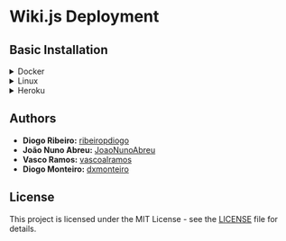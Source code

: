 # Wiki.js Deployment

## Basic Installation
<details>
  <summary>Docker</summary>
  
  ### Docker Compose
  - Update docker-compose config: `vim basic-installation/docker-compose.yml`
  - Run compose in background: `docker-compose up -d`
  - Browse to `http://YOUR-SERVER-IP` to complete setup
</details>

<details>
  <summary>Linux</summary>
  
  ### Install PostgreSQL 12
  - Update and install PostgreSQL: `sudo apt update && sudo apt install -y postgresql postgresql-contrib`
  - Create PostgreSQL user: `sudo -u postgres createuser wikijs`
  - Create DB: `sudo -u postgres createdb wiki`
  - Update PostgreSQL user with password: `sudo -u postgres psql -c "ALTER USER wikijs WITH ENCRYPTED PASSWORD 'wikijsrocks'"`
  - Add user access to DB: `sudo -u postgres psql -c "GRANT ALL PRIVILEGES ON DATABASE wiki to wikijs"`
  
  ### Run Wiki.js Server
  Run: `node server`
  
  ### [Optional] Run Wiki.js Server as Service
  - Update user config: `vim wiki.service`
  - Create Service specification: `sudo bash -c 'cat wiki.service > /etc/systemd/system/wiki.service'`
  - Copy wiki to static folder: `sudo cp wiki /var/wiki`
  - Reload systemd: `sudo systemctl reload-daemon`
  - Run the service: `sudo systemctl start wiki`
  - Check Wiki.js service status: `sudo systemtctl status wiki` or see logs with `journalctl -u wiki`
  
  ### Open Wiki.js
  Browse to `http://YOUR-SERVER-IP:3000` to complete setup.
</details>

<details>
  <summary>Heroku</summary>

  ### Initial Setup
  - After creating an account on Heroku, click [here](https://heroku.com/deploy?template=https://github.com/requarks/wiki-heroku/tree/2.x).
  - Wait for heroku to deploy.
  - After a succesfull deploy, select manage app. The deploy will be automatically done in a free tier with PostgreSQL. 
  
 
</details>

## Authors
* **Diogo Ribeiro:** [ribeiropdiogo](https://github.com/ribeiropdiogo)
* **João Nuno Abreu:** [JoaoNunoAbreu](https://github.com/JoaoNunoAbreu)
* **Vasco Ramos:** [vascoalramos](https://vascoalramos.me)
* **Diogo Monteiro:** [dxmonteiro](https://github.com/DxMonteiro)

## License
This project is licensed under the MIT License - see the [LICENSE](LICENSE) file for details.

